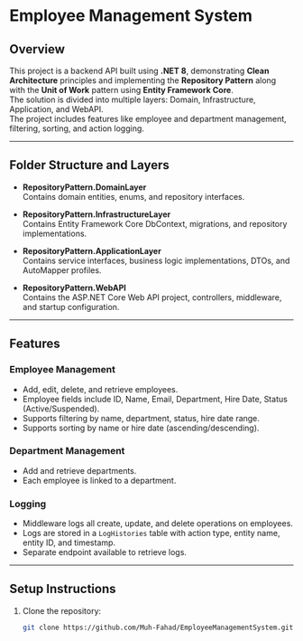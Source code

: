 # Employee Management System

## Overview
This project is a backend API built using **.NET 8**, demonstrating **Clean Architecture** principles and implementing the **Repository Pattern** along with the **Unit of Work** pattern using **Entity Framework Core**.   
The solution is divided into multiple layers: Domain, Infrastructure, Application, and WebAPI.  
The project includes features like employee and department management, filtering, sorting, and action logging.

---

## Folder Structure and Layers

- **RepositoryPattern.DomainLayer**  
  Contains domain entities, enums, and repository interfaces.

- **RepositoryPattern.InfrastructureLayer**  
  Contains Entity Framework Core DbContext, migrations, and repository implementations.

- **RepositoryPattern.ApplicationLayer**  
  Contains service interfaces, business logic implementations, DTOs, and AutoMapper profiles.

- **RepositoryPattern.WebAPI**  
  Contains the ASP.NET Core Web API project, controllers, middleware, and startup configuration.

---

## Features

### Employee Management
- Add, edit, delete, and retrieve employees.
- Employee fields include ID, Name, Email, Department, Hire Date, Status (Active/Suspended).
- Supports filtering by name, department, status, hire date range.
- Supports sorting by name or hire date (ascending/descending).

### Department Management
- Add and retrieve departments.
- Each employee is linked to a department.

### Logging
- Middleware logs all create, update, and delete operations on employees.
- Logs are stored in a `LogHistories` table with action type, entity name, entity ID, and timestamp.
- Separate endpoint available to retrieve logs.

---

## Setup Instructions

1. Clone the repository:

   ```bash
   git clone https://github.com/Muh-Fahad/EmployeeManagementSystem.git

